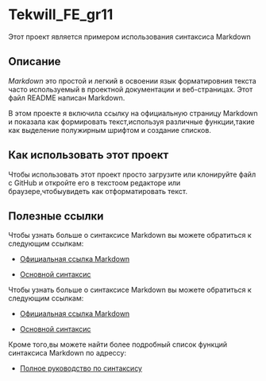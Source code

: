 # Tekwill_FE_gr11

Этот проект является примером использования синтаксиса Markdown

## Описание 

<em>Markdown</em> это простой и легкий в освоении язык форматировния текста часто используемый в проектной документации и веб-страницах. Этот файл README написан Markdown.

В этом проекте я включила ссылку на официальную страницу Markdown и показала как формировать текст,используя различные функции,такие как выделение полужирным шрифтом и создание списков.

## Как использовать этот проект 

Чтобы использовать этот проект просто загрузите или клонируйте файл с GitHub и откройте его в текстоом редакторе или браузере,чтобыувидеть как отформатировать текст.

## Полезные ссылки 

Чтобы узнать больше о синтаксисе Markdown вы можете обратиться к следующим ссылкам:

- [Официальная ссылка Markdown](https://www.markdownguide.org/cheat-sheet/)

- [Основной синтаксис](https://www.markdownguide.org/cheat-sheet/#basic-syntax)

Чтобы узнать больше о синтаксисе Markdown вы можете обратиться к следующим ссылкам:

- [Официальная ссылка Markdown](https://www.markdownguide.org/cheat-sheet/)

- [Основной синтаксис](https://www.markdownguide.org/cheat-sheet/#basic-syntax)

Кроме того,вы можете найти более подробный список функций синтаксиса Markdown по адрессу:

- [Полное руководство по синтаксису](https://www.markdownguide.org/cheat-sheet/#extended-syntax)

